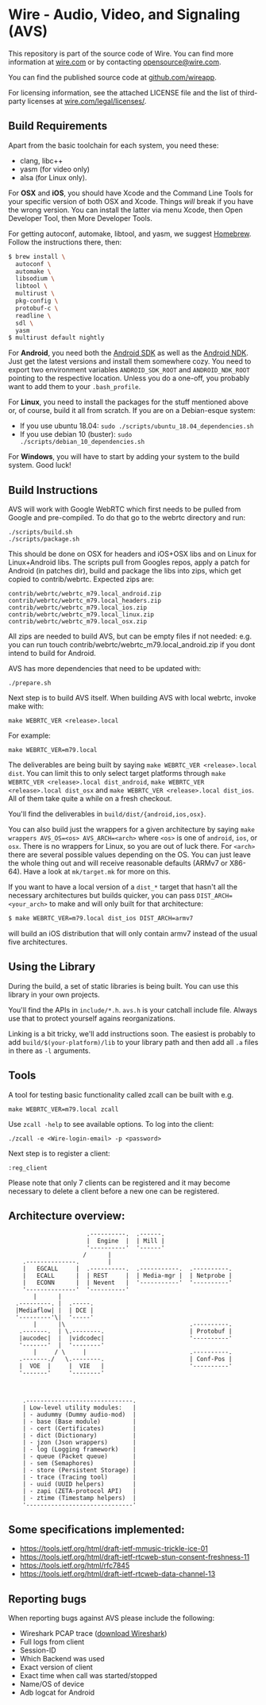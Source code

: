 # Wire - Audio, Video, and Signaling (AVS)

This repository is part of the source code of Wire. You can find more information at [wire.com](https://wire.com) or by contacting opensource@wire.com.

You can find the published source code at [github.com/wireapp](https://github.com/wireapp).

For licensing information, see the attached LICENSE file and the list of third-party licenses at [wire.com/legal/licenses/](https://wire.com/legal/licenses/).

## Build Requirements

Apart from the basic toolchain for each system, you need these:

* clang, libc++
* yasm (for video only)
* alsa (for Linux only).

For **OSX** and **iOS**, you should have Xcode and the Command Line Tools
for your specific version of both OSX and Xcode. Things *will* break if
you have the wrong version. You can install the latter via menu Xcode,
then Open Developer Tool, then More Developer Tools.

For getting autoconf, automake, libtool, and yasm, we suggest [Homebrew](http://brew.sh/).
Follow the instructions there, then:

```bash
$ brew install \
  autoconf \
  automake \
  libsodium \
  libtool \
  multirust \
  pkg-config \
  protobuf-c \
  readline \
  sdl \
  yasm
$ multirust default nightly
```



For **Android**, you need both the
[Android SDK](https://developer.android.com/sdk/index.html) as well as the
[Android NDK](https://developer.android.com/tools/sdk/ndk/index.html).
Just get the latest versions and install them somewhere cozy. You need to
export two environment variables ``ANDROID_SDK_ROOT`` and
``ANDROID_NDK_ROOT`` pointing to the respective location. Unless you do a
one-off, you probably want to add them to your ``.bash_profile``.

For **Linux**, you need to install the packages for the stuff mentioned
above or, of course, build it all from scratch. If you are on a
Debian-esque system:

* If you use ubuntu 18.04: `sudo ./scripts/ubuntu_18.04_dependencies.sh`
* If you use debian 10 (buster): `sudo ./scripts/debian_10_dependencies.sh`

For **Windows**, you will have to start by adding your system to the build
system. Good luck!


## Build Instructions


AVS will work with Google WebRTC which first needs to be pulled from Google and pre-compiled. To do that go to the webrtc directory and run:

```
./scripts/build.sh
./scripts/package.sh
```

This should be done on OSX for headers and iOS+OSX libs and on Linux for Linux+Android libs. The scripts pull from Googles repos, apply a patch for Android (in patches dir), build and package the libs into zips, which get copied to contrib/webrtc. Expected zips are:

```
contrib/webrtc/webrtc_m79.local_android.zip
contrib/webrtc/webrtc_m79.local_headers.zip
contrib/webrtc/webrtc_m79.local_ios.zip
contrib/webrtc/webrtc_m79.local_linux.zip
contrib/webrtc/webrtc_m79.local_osx.zip
```

All zips are needed to build AVS, but can be empty files if not needed: e.g. you can run touch contrib/webrtc/webrtc_m79.local_android.zip if you dont intend to build for Android.

AVS has more dependencies that need to be updated with:

```
./prepare.sh
```

Next step is to build AVS itself. When building AVS with local webrtc, invoke make with:

```
make WEBRTC_VER <release>.local
```

For example:

```
make WEBRTC_VER=m79.local
```

The deliverables are being built by saying ``make WEBRTC_VER <release>.local dist``. You can limit
this to only select target platforms through ``make WEBRTC_VER <release>.local dist_android``,
``make WEBRTC_VER <release>.local dist_osx`` and ``make WEBRTC_VER <release>.local dist_ios``. All of them take quite a while
on a fresh checkout.



You'll find the deliverables in ``build/dist/{android,ios,osx}``.

You can also build just the wrappers for a given architecture by saying
``make wrappers AVS_OS=<os> AVS_ARCH=<arch>`` where ``<os>`` is one of
``android``, ``ios``, or ``osx``. There is no wrappers for Linux, so you
are out of luck there. For ``<arch>`` there are several possible values
depending on the OS. You can just leave the whole thing out and will
receive reasonable defaults (ARMv7 or X86-64). Have a look at
``mk/target.mk`` for more on this.


If you want to have a local version of a ``dist_*`` target that hasn't
all the necessary architectures but builds quicker, you can pass
``DIST_ARCH=<your_arch>`` to make and will only built for that
architecture:

```bash
$ make WEBRTC_VER=m79.local dist_ios DIST_ARCH=armv7
```

will build an iOS distribution that will only contain armv7 instead of
the usual five architectures.



## Using the Library

During the build, a set of static libraries is being built. You can use
this library in your own projects. 

You'll find the APIs in ``include/*.h``. ``avs.h`` is your catchall
include file. Always use that to protect yourself agains reorganizations.

Linking is a bit tricky, we'll add instructions soon. The easiest is
probably to add ``build/$(your-platform)/lib`` to your library path and
then add all ``.a`` files in there as ``-l`` arguments.


## Tools

A tool for testing basic functionality called zcall can be built with e.g.

``make WEBRTC_VER=m79.local zcall``

Use ``zcall -help`` to see available options. To log into the client:

``./zcall -e <Wire-login-email> -p <password>``

Next step is to register a client:

``:reg_client``

Please note that only 7 clients can be registered and it may become necessary to delete a client before a new one can be registered.


## Architecture overview:


```
                      .----------.  .------.
                      |  Engine  |  | Mill |
                      '----------'  '------'
                     /      |
    .--------------.        |
    |   EGCALL     |  .----------.  .-----------.  .----------.
    |   ECALL      |  | REST     |  | Media-mgr |  | Netprobe |
    |   ECONN      |  | Nevent   |  '-----------'  '----------'
    '--------------'  '----------'
       |      |
  .---------. |  .-----.
  |Mediaflow| |  | DCE |
  '---------'\|  '-----'
       |      |\                                   .----------.
   .-------.  | \.--------.                        | Protobuf |
   |aucodec|  |  |vidcodec|                        '----------'
   '-------'  |  '--------'
       |     / \     |                             .----------.
   .-------./   \.--------.                        | Conf-Pos |
   |  VOE  |     |  VIE   |                        '----------'
   '-------'     '--------'



    .------------------------------.
    | Low-level utility modules:   |
    | - audummy (Dummy audio-mod)  |
    | - base (Base module)         |
    | - cert (Certificates)        |
    | - dict (Dictionary)          |
    | - jzon (Json wrappers)       |
    | - log (Logging framework)    |
    | - queue (Packet queue)       |
    | - sem (Semaphores)           |
    | - store (Persistent Storage) |
    | - trace (Tracing tool)       |
    | - uuid (UUID helpers)        |
    | - zapi (ZETA-protocol API)   |
    | - ztime (Timestamp helpers)  |
    '------------------------------'
```




## Some specifications implemented:

* https://tools.ietf.org/html/draft-ietf-mmusic-trickle-ice-01
* https://tools.ietf.org/html/draft-ietf-rtcweb-stun-consent-freshness-11
* https://tools.ietf.org/html/rfc7845
* https://tools.ietf.org/html/draft-ietf-rtcweb-data-channel-13


## Reporting bugs

When reporting bugs against AVS please include the following:

- Wireshark PCAP trace ([download Wireshark](https://www.wireshark.org/download.html))
- Full logs from client
- Session-ID
- Which Backend was used
- Exact version of client
- Exact time when call was started/stopped
- Name/OS of device
- Adb logcat for Android

